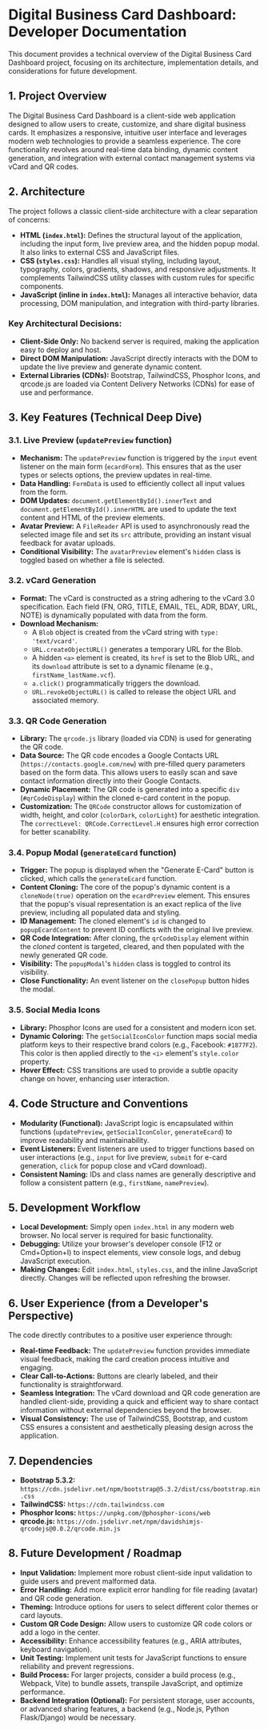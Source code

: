 # Digital Business Card Dashboard: Developer Documentation

This document provides a technical overview of the Digital Business Card Dashboard project, focusing on its architecture, implementation details, and considerations for future development.

## 1. Project Overview

The Digital Business Card Dashboard is a client-side web application designed to allow users to create, customize, and share digital business cards. It emphasizes a responsive, intuitive user interface and leverages modern web technologies to provide a seamless experience. The core functionality revolves around real-time data binding, dynamic content generation, and integration with external contact management systems via vCard and QR codes.

## 2. Architecture

The project follows a classic client-side architecture with a clear separation of concerns:

*   **HTML (`index.html`):** Defines the structural layout of the application, including the input form, live preview area, and the hidden popup modal. It also links to external CSS and JavaScript files.
*   **CSS (`styles.css`):** Handles all visual styling, including layout, typography, colors, gradients, shadows, and responsive adjustments. It complements TailwindCSS utility classes with custom rules for specific components.
*   **JavaScript (inline in `index.html`):** Manages all interactive behavior, data processing, DOM manipulation, and integration with third-party libraries.

### Key Architectural Decisions:

*   **Client-Side Only:** No backend server is required, making the application easy to deploy and host.
*   **Direct DOM Manipulation:** JavaScript directly interacts with the DOM to update the live preview and generate dynamic content.
*   **External Libraries (CDNs):** Bootstrap, TailwindCSS, Phosphor Icons, and qrcode.js are loaded via Content Delivery Networks (CDNs) for ease of use and performance.

## 3. Key Features (Technical Deep Dive)

### 3.1. Live Preview (`updatePreview` function)

*   **Mechanism:** The `updatePreview` function is triggered by the `input` event listener on the main form (`ecardForm`). This ensures that as the user types or selects options, the preview updates in real-time.
*   **Data Handling:** `FormData` is used to efficiently collect all input values from the form.
*   **DOM Updates:** `document.getElementById().innerText` and `document.getElementById().innerHTML` are used to update the text content and HTML of the preview elements.
*   **Avatar Preview:** A `FileReader` API is used to asynchronously read the selected image file and set its `src` attribute, providing an instant visual feedback for avatar uploads.
*   **Conditional Visibility:** The `avatarPreview` element's `hidden` class is toggled based on whether a file is selected.

### 3.2. vCard Generation

*   **Format:** The vCard is constructed as a string adhering to the vCard 3.0 specification. Each field (FN, ORG, TITLE, EMAIL, TEL, ADR, BDAY, URL, NOTE) is dynamically populated with data from the form.
*   **Download Mechanism:**
    *   A `Blob` object is created from the vCard string with `type: 'text/vcard'`.
    *   `URL.createObjectURL()` generates a temporary URL for the Blob.
    *   A hidden `<a>` element is created, its `href` is set to the Blob URL, and its `download` attribute is set to a dynamic filename (e.g., `firstName_lastName.vcf`).
    *   `a.click()` programmatically triggers the download.
    *   `URL.revokeObjectURL()` is called to release the object URL and associated memory.

### 3.3. QR Code Generation

*   **Library:** The `qrcode.js` library (loaded via CDN) is used for generating the QR code.
*   **Data Source:** The QR code encodes a Google Contacts URL (`https://contacts.google.com/new`) with pre-filled query parameters based on the form data. This allows users to easily scan and save contact information directly into their Google Contacts.
*   **Dynamic Placement:** The QR code is generated into a specific `div` (`#qrCodeDisplay`) within the cloned e-card content in the popup.
*   **Customization:** The `QRCode` constructor allows for customization of width, height, and color (`colorDark`, `colorLight`) for aesthetic integration. The `correctLevel: QRCode.CorrectLevel.H` ensures high error correction for better scanability.

### 3.4. Popup Modal (`generateEcard` function)

*   **Trigger:** The popup is displayed when the "Generate E-Card" button is clicked, which calls the `generateEcard` function.
*   **Content Cloning:** The core of the popup's dynamic content is a `cloneNode(true)` operation on the `ecardPreview` element. This ensures that the popup's visual representation is an exact replica of the live preview, including all populated data and styling.
*   **ID Management:** The cloned element's `id` is changed to `popupEcardContent` to prevent ID conflicts with the original live preview.
*   **QR Code Integration:** After cloning, the `qrCodeDisplay` element within the *cloned* content is targeted, cleared, and then populated with the newly generated QR code.
*   **Visibility:** The `popupModal`'s `hidden` class is toggled to control its visibility.
*   **Close Functionality:** An event listener on the `closePopup` button hides the modal.

### 3.5. Social Media Icons

*   **Library:** Phosphor Icons are used for a consistent and modern icon set.
*   **Dynamic Coloring:** The `getSocialIconColor` function maps social media platform keys to their respective brand colors (e.g., Facebook: `#1877F2`). This color is then applied directly to the `<i>` element's `style.color` property.
*   **Hover Effect:** CSS transitions are used to provide a subtle opacity change on hover, enhancing user interaction.

## 4. Code Structure and Conventions

*   **Modularity (Functional):** JavaScript logic is encapsulated within functions (`updatePreview`, `getSocialIconColor`, `generateEcard`) to improve readability and maintainability.
*   **Event Listeners:** Event listeners are used to trigger functions based on user interactions (e.g., `input` for live preview, `submit` for e-card generation, `click` for popup close and vCard download).
*   **Consistent Naming:** IDs and class names are generally descriptive and follow a consistent pattern (e.g., `firstName`, `namePreview`).

## 5. Development Workflow

*   **Local Development:** Simply open `index.html` in any modern web browser. No local server is required for basic functionality.
*   **Debugging:** Utilize your browser's developer console (F12 or Cmd+Option+I) to inspect elements, view console logs, and debug JavaScript execution.
*   **Making Changes:** Edit `index.html`, `styles.css`, and the inline JavaScript directly. Changes will be reflected upon refreshing the browser.

## 6. User Experience (from a Developer's Perspective)

The code directly contributes to a positive user experience through:

*   **Real-time Feedback:** The `updatePreview` function provides immediate visual feedback, making the card creation process intuitive and engaging.
*   **Clear Call-to-Actions:** Buttons are clearly labeled, and their functionality is straightforward.
*   **Seamless Integration:** The vCard download and QR code generation are handled client-side, providing a quick and efficient way to share contact information without external dependencies beyond the browser.
*   **Visual Consistency:** The use of TailwindCSS, Bootstrap, and custom CSS ensures a consistent and aesthetically pleasing design across the application.

## 7. Dependencies

*   **Bootstrap 5.3.2:** `https://cdn.jsdelivr.net/npm/bootstrap@5.3.2/dist/css/bootstrap.min.css`
*   **TailwindCSS:** `https://cdn.tailwindcss.com`
*   **Phosphor Icons:** `https://unpkg.com/@phosphor-icons/web`
*   **qrcode.js:** `https://cdn.jsdelivr.net/npm/davidshimjs-qrcodejs@0.0.2/qrcode.min.js`

## 8. Future Development / Roadmap

*   **Input Validation:** Implement more robust client-side input validation to guide users and prevent malformed data.
*   **Error Handling:** Add more explicit error handling for file reading (avatar) and QR code generation.
*   **Theming:** Introduce options for users to select different color themes or card layouts.
*   **Custom QR Code Design:** Allow users to customize QR code colors or add a logo in the center.
*   **Accessibility:** Enhance accessibility features (e.g., ARIA attributes, keyboard navigation).
*   **Unit Testing:** Implement unit tests for JavaScript functions to ensure reliability and prevent regressions.
*   **Build Process:** For larger projects, consider a build process (e.g., Webpack, Vite) to bundle assets, transpile JavaScript, and optimize performance.
*   **Backend Integration (Optional):** For persistent storage, user accounts, or advanced sharing features, a backend (e.g., Node.js, Python Flask/Django) would be necessary.
